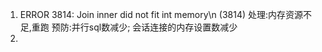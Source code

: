 1. ERROR 3814: Join inner did not fit int memory\n (3814)
   处理:内存资源不足,重跑
   预防:并行sql数减少; 会话连接的内存设置数减少
2. 